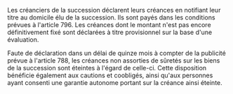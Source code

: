 Les créanciers de la succession déclarent leurs créances en notifiant leur titre au domicile élu de la succession. Ils sont payés dans les conditions prévues à l'article 796. Les créances dont le montant n'est pas encore définitivement fixé sont déclarées à titre provisionnel sur la base d'une évaluation.

Faute de déclaration dans un délai de quinze mois à compter de la publicité prévue à l'article 788, les créances non assorties de sûretés sur les biens de la succession sont éteintes à l'égard de celle-ci. Cette disposition bénéficie également aux cautions et coobligés, ainsi qu'aux personnes ayant consenti une garantie autonome portant sur la créance ainsi éteinte.
